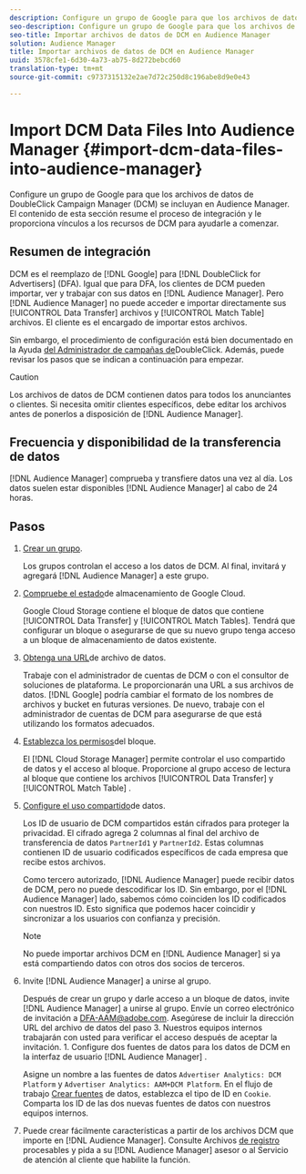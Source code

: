 ```yaml
---
description: Configure un grupo de Google para que los archivos de datos de DoubleClick Campaign Manager (DCM) se incluyan en Audience Manager. El contenido de esta sección resume el proceso de integración y le proporciona vínculos a los recursos de DCM para ayudarle a comenzar.
seo-description: Configure un grupo de Google para que los archivos de datos de DoubleClick Campaign Manager (DCM) se incluyan en Audience Manager. El contenido de esta sección resume el proceso de integración y le proporciona vínculos a los recursos de DCM para ayudarle a comenzar.
seo-title: Importar archivos de datos de DCM en Audience Manager
solution: Audience Manager
title: Importar archivos de datos de DCM en Audience Manager
uuid: 3578cfe1-6d30-4a73-ab75-8d272bebcd60
translation-type: tm+mt
source-git-commit: c9737315132e2ae7d72c250d8c196abe8d9e0e43

---
```



# Import DCM Data Files Into Audience Manager {#import-dcm-data-files-into-audience-manager}

Configure un grupo de Google para que los archivos de datos de DoubleClick Campaign Manager (DCM) se incluyan en Audience Manager. El contenido de esta sección resume el proceso de integración y le proporciona vínculos a los recursos de DCM para ayudarle a comenzar.

## Resumen de integración

DCM es el reemplazo de [!DNL Google] para [!DNL DoubleClick for Advertisers] (DFA). Igual que para DFA, los clientes de DCM pueden importar, ver y trabajar con sus datos en [!DNL Audience Manager]. Pero [!DNL Audience Manager] no puede acceder e importar directamente sus [!UICONTROL Data Transfer] archivos y [!UICONTROL Match Table] archivos. El cliente es el encargado de importar estos archivos.

Sin embargo, el procedimiento de configuración está bien documentado en la Ayuda [del Administrador de campañas de](https://support.google.com/dcm/partner/answer/2941575?hl=en&ref_topic=6107456)DoubleClick. Además, puede revisar los pasos que se indican a continuación para empezar.

>[!CAUTION]
>
>Los archivos de datos de DCM contienen datos para todos los anunciantes o clientes. Si necesita omitir clientes específicos, debe editar los archivos antes de ponerlos a disposición de [!DNL Audience Manager].

## Frecuencia y disponibilidad de la transferencia de datos

[!DNL Audience Manager] comprueba y transfiere datos una vez al día. Los datos suelen estar disponibles [!DNL Audience Manager] al cabo de 24 horas.

## Pasos

1. [Crear un grupo](https://support.google.com/dcm/partner/answer/3370419?hl=en&ref_topic=6107456).

   Los grupos controlan el acceso a los datos de DCM. Al final, invitará y agregará [!DNL Audience Manager] a este grupo.

1. [Compruebe el estado](https://support.google.com/dcm/partner/answer/3370481?hl=en&ref_topic=6107456)de almacenamiento de Google Cloud.

   Google Cloud Storage contiene el bloque de datos que contiene [!UICONTROL Data Transfer] y [!UICONTROL Match Tables]. Tendrá que configurar un bloque o asegurarse de que su nuevo grupo tenga acceso a un bloque de almacenamiento de datos existente.

1. [Obtenga una URL](https://support.google.com/dcm/partner/answer/3370482?hl=en&ref_topic=6107456)de archivo de datos.

   Trabaje con el administrador de cuentas de DCM o con el consultor de soluciones de plataforma. Le proporcionarán una URL a sus archivos de datos. [!DNL Google] podría cambiar el formato de los nombres de archivos y bucket en futuras versiones. De nuevo, trabaje con el administrador de cuentas de DCM para asegurarse de que está utilizando los formatos adecuados.

1. [Establezca los permisos](https://cloud.google.com/storage/docs/cloud-console?csw=1#_bucketpermission)del bloque.

   El [!DNL Cloud Storage Manager] permite controlar el uso compartido de datos y el acceso al bloque. Proporcione al grupo acceso de lectura al bloque que contiene los archivos [!UICONTROL Data Transfer] y [!UICONTROL Match Table] .

1. [Configure el uso compartido](https://support.google.com/dcm/partner/answer/6206106?hl=en)de datos.

   Los ID de usuario de DCM compartidos están cifrados para proteger la privacidad. El cifrado agrega 2 columnas al final del archivo de transferencia de datos `PartnerId1` y `PartnerId2`. Estas columnas contienen ID de usuario codificados específicos de cada empresa que recibe estos archivos.

   Como tercero autorizado, [!DNL Audience Manager] puede recibir datos de DCM, pero no puede descodificar los ID. Sin embargo, por el [!DNL Audience Manager] lado, sabemos cómo coinciden los ID codificados con nuestros ID. Esto significa que podemos hacer coincidir y sincronizar a los usuarios con confianza y precisión.

   >[!NOTE]
   >No puede importar archivos DCM en [!DNL Audience Manager] si ya está compartiendo datos con otros dos socios de terceros.

1. Invite [!DNL Audience Manager] a unirse al grupo.

   Después de crear un grupo y darle acceso a un bloque de datos, invite [!DNL Audience Manager] a unirse al grupo. Envíe un correo electrónico de invitación a DFA-AAM@adobe.com. Asegúrese de incluir la dirección URL del archivo de datos del paso 3. Nuestros equipos internos trabajarán con usted para verificar el acceso después de aceptar la invitación. 1. Configure dos fuentes de datos para los datos de DCM en la interfaz de usuario [!DNL Audience Manager] .

   Asigne un nombre a las fuentes de datos `Advertiser Analytics: DCM Platform` y `Advertiser Analytics: AAM+DCM Platform`. En el flujo de trabajo [Crear fuentes](../../../features/manage-datasources.md#create-data-source) de datos, establezca el tipo de ID en `Cookie`. Comparta los ID de las dos nuevas fuentes de datos con nuestros equipos internos.

1. Puede crear fácilmente características a partir de los archivos DCM que importe en [!DNL Audience Manager]. Consulte Archivos [de registro](../../../integration/media-data-integration/actionable-log-files.md) procesables y pida a su [!DNL Audience Manager] asesor o al Servicio de atención al cliente que habilite la función.
